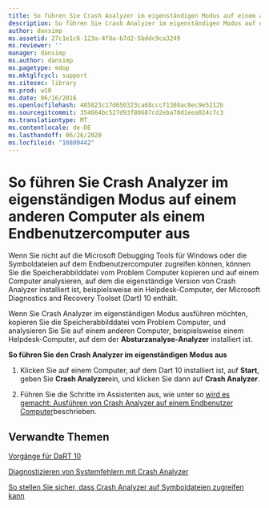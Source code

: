 ```yaml
---
title: So führen Sie Crash Analyzer im eigenständigen Modus auf einem anderen Computer als einem Endbenutzercomputer aus
description: So führen Sie Crash Analyzer im eigenständigen Modus auf einem anderen Computer als einem Endbenutzercomputer aus
author: dansimp
ms.assetid: 27c1e1c6-123a-4f8a-b7d2-5bddc9ca3249
ms.reviewer: ''
manager: dansimp
ms.author: dansimp
ms.pagetype: mdop
ms.mktglfcycl: support
ms.sitesec: library
ms.prod: w10
ms.date: 06/16/2016
ms.openlocfilehash: 485823c17d650323ca68cccf1308ac8ec9e5212b
ms.sourcegitcommit: 354664bc527d93f80687cd2eba70d1eea024c7c3
ms.translationtype: MT
ms.contentlocale: de-DE
ms.lasthandoff: 06/26/2020
ms.locfileid: "10809442"
---
```

# So führen Sie Crash Analyzer im eigenständigen Modus auf einem anderen Computer als einem Endbenutzercomputer aus


Wenn Sie nicht auf die Microsoft Debugging Tools für Windows oder die Symboldateien auf dem Endbenutzercomputer zugreifen können, können Sie die Speicherabbilddatei vom Problem Computer kopieren und auf einem Computer analysieren, auf dem die eigenständige Version von Crash Analyzer installiert ist, beispielsweise ein Helpdesk-Computer, der Microsoft Diagnostics and Recovery Toolset (Dart) 10 enthält.

Wenn Sie Crash Analyzer im eigenständigen Modus ausführen möchten, kopieren Sie die Speicherabbilddatei vom Problem Computer, und analysieren Sie Sie auf einem anderen Computer, beispielsweise einem Helpdesk-Computer, auf dem der **Absturzanalyse-Analyzer** installiert ist.

**So führen Sie den Crash Analyzer im eigenständigen Modus aus**

1.  Klicken Sie auf einem Computer, auf dem Dart 10 installiert ist, auf **Start**, geben Sie **Crash Analyzer**ein, und klicken Sie dann auf **Crash Analyzer**.

2.  Führen Sie die Schritte im Assistenten aus, wie unter so [wird es gemacht: Ausführen von Crash Analyzer auf einem Endbenutzer Computer](how-to-run-the-crash-analyzer-on-an-end-user-computer-dart-10.md)beschrieben.

## Verwandte Themen


[Vorgänge für DaRT 10](operations-for-dart-10.md)

[Diagnostizieren von Systemfehlern mit Crash Analyzer](diagnosing-system-failures-with-crash-analyzer-dart-10.md)

[So stellen Sie sicher, dass Crash Analyzer auf Symboldateien zugreifen kann](how-to-ensure-that-crash-analyzer-can-access-symbol-files-dart-10.md)

 

 





